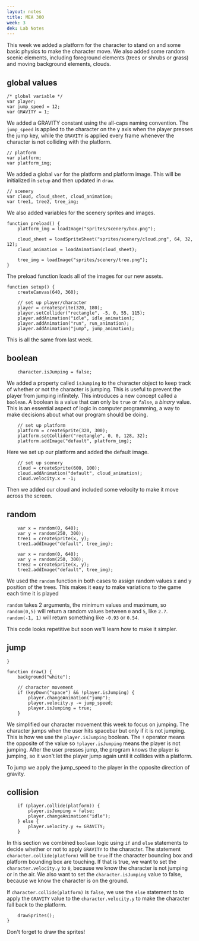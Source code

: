 ```yaml
---
layout: notes
title: MEA 300
week: 3
dek: Lab Notes
---
```


This week we added a platform for the character to stand on and some basic physics to make the character move.  We also added some random scenic elements, including foreground elements (trees or shrubs or grass) and moving background elements, clouds.

## global values

```
/* global variable */
var player;
var jump_speed = 12;
var GRAVITY = 1;
```

We added a GRAVITY constant using the all-caps naming convention.  The `jump_speed` is applied to the character on the y axis when the player presses the jump key, while the `GRAVITY` is applied every frame whenever the character is not colliding with the platform.

```
// platform
var platform;
var platform_img;
```

We added a global `var` for the platform and platform image.  This will be initialized in `setup` and then updated in `draw`.

```
// scenery
var cloud, cloud_sheet, cloud_animation;
var tree1, tree2, tree_img;
```

We also added variables for the scenery sprites and images.

```
function preload() {
	platform_img = loadImage("sprites/scenery/box.png");
    
    cloud_sheet = loadSpriteSheet("sprites/scenery/cloud.png", 64, 32, 12);
    cloud_animation = loadAnimation(cloud_sheet);
    
    tree_img = loadImage("sprites/scenery/tree.png");
}
```

The preload function loads all of the images for our new assets.

```
function setup() {
    createCanvas(640, 360);
    
	// set up player/character
    player = createSprite(320, 180);
    player.setCollider("rectangle", -5, 0, 55, 115);
    player.addAnimation("idle", idle_animation);
    player.addAnimation("run", run_animation);
    player.addAnimation("jump", jump_animation);
```

This is all the same from last week.

## boolean
```
	character.isJumping = false;
```

We added a property called `isJumping` to the character object to keep track of whether or not the character is jumping.  This is useful to prevent the player from jumping infinitely.  This introduces a new concept called a `boolean`.  A boolean is a value that can only be `true` or `false`, a *binary* value.  This is an essential aspect of logic in computer programming, a way to make decisions about what our program should be doing.


```	
	// set up platform
    platform = createSprite(320, 300);
    platform.setCollider("rectangle", 0, 0, 128, 32);
    platform.addImage("default", platform_img);
```

Here we set up our platform and added the default image.

```
 	// set up scenery
    cloud = createSprite(600, 100);
    cloud.addAnimation("default", cloud_animation);
    cloud.velocity.x = -1;
```

Then we added our cloud and included some velocity to make it move across the screen.
	
## random

```
	var x = random(0, 640);
    var y = random(250, 300);
    tree1 = createSprite(x, y);
    tree1.addImage("default", tree_img);
    
    var x = random(0, 640);
    var y = random(250, 300);
    tree2 = createSprite(x, y);
    tree2.addImage("default", tree_img);
```


We used the `random` function in both cases to assign random values x and y position of the trees.  This makes it easy to make variations to the game each time it is played

`random` takes 2 arguments, the minimum values and maximum, so `random(0,5)` will return a random values between `0` and `5`, like `2.7`.  `random(-1, 1)` will return something like `-0.93` or `0.54`.

This code looks repetitive but soon we'll learn how to make it simpler.

## jump

```    
}

function draw() {
    background("white");
    
    // character movement
    if (keyDown("space") && !player.isJumping) {
        player.changeAnimation("jump");
        player.velocity.y -= jump_speed;
        player.isJumping = true;
    }

```

We simplified our character movement this week to focus on jumping.  The character jumps when the user hits spacebar but only if it is not jumping.  This is how we use the `player.isJumping` boolean.  The `!` operator means the opposite of the value so `!player.isJumping` means the player is not jumping.  After the user presses jump, the program knows the player is jumping, so it won't let the player jump again until it collides with a platform.

To jump we apply the jump_speed to the player in the opposite direction of gravity.

## collision

```
	if (player.collide(platform)) {
        player.isJumping = false;
        player.changeAnimation("idle");
    } else {
        player.velocity.y += GRAVITY;
    }
```

In this section we combined `boolean` logic using `if` and `else` statements to decide whether or not to apply `GRAVITY` to the character.  The statement `character.collide(platform)` will be `true` if the character bounding box and platform bounding box are touching.  If that is true, we want to set the `character.velocity.y` to `0`, because we know the character is not jumping or in the air.  We also want to set the `character.isJumping` value to false, because we know the character is on the ground.  

If `character.collide(platform)` is `false`, we use the `else` statement to to apply the `GRAVITY` value to the `character.velocity.y` to make the character fall back to the platform.


```   
    drawSprites();
}

```

Don't forget to draw the sprites!

